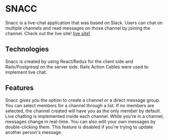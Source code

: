 # SNACC

Snacc is a live-chat application that was based on Slack. Users can chat on multiple channels and read messages on those channel by joining the channel. Check out the live site! [live site!](https://snacc-aa.herokuapp.com/#/)

## Technologies

Snacc is created by using React/Redux for the client side and Rails/Postgresql on the server side. Rails Action Cables were used to implement live chat.

## Features

Snacc gives you the option to create a channel or a direct message group. You can select members for a channel through a list. If no members are selected, the channel created will have you as the only member by default. Live chatting is implemented inside each channel. While you're in a channel, messages change in real-time. You can also edit your own messages by double-clicking them. This feature is disabled if you're trying to update another person's message.


